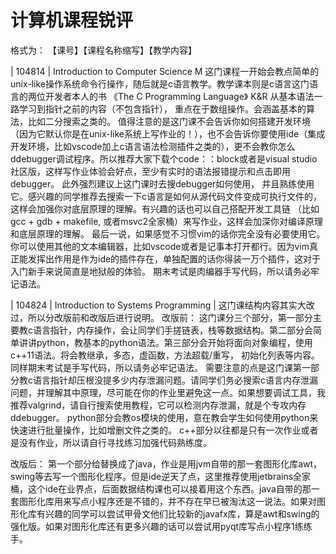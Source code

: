 # 计算机课程锐评
格式为： 【课号】【课程名称缩写】【教学内容】

| 104814     | Introduction to Computer Science M 
这门课程一开始会教点简单的unix-like操作系统命令行操作，随后就是c语言教学。教学课本则是c语言这门语言的两位开发者本人的书 《The C Programming Language》 K&R 
从基本语法一路学习到指针之前的内容（不包含指针）， 重点在于数组操作。会涵盖基本的算法，比如二分搜索之类的。
值得注意的是这门课不会告诉你如何搭建开发环境（因为它默认你是在unix-like系统上写作业的！），也不会告诉你要使用ide（集成开发环境，比如vscode加上c语言语法检测插件之类的），更不会教你怎么ddebugger调试程序。所以推荐大家下载个code：：block或者是visual studio社区版，这样写作业体验会好点，至少有实时的语法报错提示和点击即用debugger。
此外强烈建议上这门课时去搜debugger如何使用， 并且熟练使用它。感兴趣的同学推荐去搜索一下c语言是如何从源代码文件变成可执行文件的，这样会加强你对底层原理的理解。有兴趣的话也可以自己搭配开发工具链 （比如gcc + gdb + makefile, 或者msvc2全家桶）来写作业，这样会加深你对编译原理和底层原理的理解。
最后一说，如果感觉不习惯vim的话你完全没有必要使用它。你可以使用其他的文本编辑器，比如vscode或者是记事本打开都行。因为vim真正能发挥出作用是作为ide的插件存在，单独配置的话你得装一万个插件，这对于入门新手来说简直是地狱般的体验。
期末考试是肉编器手写代码，所以请务必牢记语法。

| 104824     | Introduction to Systems Programming   |
这门课结构内容其实大改过，所以分改版前和改版后进行说明。
改版前：
这门课分三个部分，第一部分主要教c语言指针，内存操作，会让同学们手搓链表，栈等数据结构。第二部分会简单讲讲python，教基本的python语法。第三部分会开始将面向对象编程，使用c++11语法。将会教继承，多态，虚函数，方法超载/重写， 初始化列表等内容。同样期末考试是手写代码，所以请务必牢记语法。
需要注意的点是这门课第一部分教c语言指针却压根没提多少内存泄漏问题。请同学们务必搜索c语言内存泄漏问题，并理解其中原理，尽可能在你的作业里避免这一点。如果想要调试工具，我推荐valgrind，请自行搜索使用教程，它可以检测内存泄漏，就是个专攻内存ddebugger。
python部分会教os模块的使用，意在教会学生如何使用python来快速进行批量操作，比如增删文件之类的。
c++部分以往都是只有一次作业或者是没有作业，所以请自行寻找练习加强代码熟练度。

改版后：
第一个部分给替换成了java，作业是用jvm自带的那一套图形化库awt，swing等去写一个图形化程序。但是ide逆天了点，这里推荐使用jetbrains全家桶，这个ide在业界点，后面数据结构课也可以接着用这个东西。java自带的那一套图形化库用来写点小程序还是不错的，并不存在早已被淘汰这一说法。如果对图形化库有兴趣的同学可以尝试甲骨文他们比较新的javafx库，算是awt和swing的强化版。如果对图形化库还有更多兴趣的话可以尝试用pyqt库写点小程序1练练手。